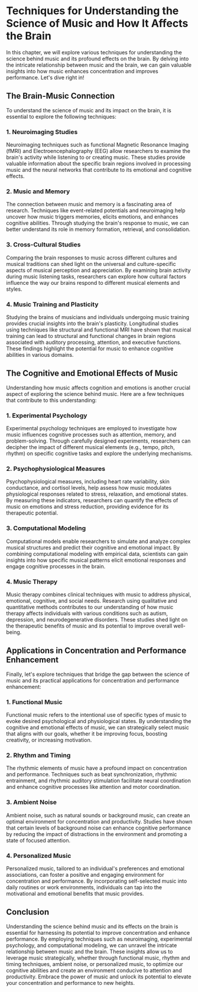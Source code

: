 Techniques for Understanding the Science of Music and How It Affects the Brain
=========================================================================================

In this chapter, we will explore various techniques for understanding the science behind music and its profound effects on the brain. By delving into the intricate relationship between music and the brain, we can gain valuable insights into how music enhances concentration and improves performance. Let's dive right in!

The Brain-Music Connection
--------------------------

To understand the science of music and its impact on the brain, it is essential to explore the following techniques:

### 1. Neuroimaging Studies

Neuroimaging techniques such as functional Magnetic Resonance Imaging (fMRI) and Electroencephalography (EEG) allow researchers to examine the brain's activity while listening to or creating music. These studies provide valuable information about the specific brain regions involved in processing music and the neural networks that contribute to its emotional and cognitive effects.

### 2. Music and Memory

The connection between music and memory is a fascinating area of research. Techniques like event-related potentials and neuroimaging help uncover how music triggers memories, elicits emotions, and enhances cognitive abilities. Through studying the brain's response to music, we can better understand its role in memory formation, retrieval, and consolidation.

### 3. Cross-Cultural Studies

Comparing the brain responses to music across different cultures and musical traditions can shed light on the universal and culture-specific aspects of musical perception and appreciation. By examining brain activity during music listening tasks, researchers can explore how cultural factors influence the way our brains respond to different musical elements and styles.

### 4. Music Training and Plasticity

Studying the brains of musicians and individuals undergoing music training provides crucial insights into the brain's plasticity. Longitudinal studies using techniques like structural and functional MRI have shown that musical training can lead to structural and functional changes in brain regions associated with auditory processing, attention, and executive functions. These findings highlight the potential for music to enhance cognitive abilities in various domains.

The Cognitive and Emotional Effects of Music
--------------------------------------------

Understanding how music affects cognition and emotions is another crucial aspect of exploring the science behind music. Here are a few techniques that contribute to this understanding:

### 1. Experimental Psychology

Experimental psychology techniques are employed to investigate how music influences cognitive processes such as attention, memory, and problem-solving. Through carefully designed experiments, researchers can decipher the impact of different musical elements (e.g., tempo, pitch, rhythm) on specific cognitive tasks and explore the underlying mechanisms.

### 2. Psychophysiological Measures

Psychophysiological measures, including heart rate variability, skin conductance, and cortisol levels, help assess how music modulates physiological responses related to stress, relaxation, and emotional states. By measuring these indicators, researchers can quantify the effects of music on emotions and stress reduction, providing evidence for its therapeutic potential.

### 3. Computational Modeling

Computational models enable researchers to simulate and analyze complex musical structures and predict their cognitive and emotional impact. By combining computational modeling with empirical data, scientists can gain insights into how specific musical patterns elicit emotional responses and engage cognitive processes in the brain.

### 4. Music Therapy

Music therapy combines clinical techniques with music to address physical, emotional, cognitive, and social needs. Research using qualitative and quantitative methods contributes to our understanding of how music therapy affects individuals with various conditions such as autism, depression, and neurodegenerative disorders. These studies shed light on the therapeutic benefits of music and its potential to improve overall well-being.

Applications in Concentration and Performance Enhancement
---------------------------------------------------------

Finally, let's explore techniques that bridge the gap between the science of music and its practical applications for concentration and performance enhancement:

### 1. Functional Music

Functional music refers to the intentional use of specific types of music to evoke desired psychological and physiological states. By understanding the cognitive and emotional effects of music, we can strategically select music that aligns with our goals, whether it be improving focus, boosting creativity, or increasing motivation.

### 2. Rhythm and Timing

The rhythmic elements of music have a profound impact on concentration and performance. Techniques such as beat synchronization, rhythmic entrainment, and rhythmic auditory stimulation facilitate neural coordination and enhance cognitive processes like attention and motor coordination.

### 3. Ambient Noise

Ambient noise, such as natural sounds or background music, can create an optimal environment for concentration and productivity. Studies have shown that certain levels of background noise can enhance cognitive performance by reducing the impact of distractions in the environment and promoting a state of focused attention.

### 4. Personalized Music

Personalized music, tailored to an individual's preferences and emotional associations, can foster a positive and engaging environment for concentration and performance. By incorporating self-selected music into daily routines or work environments, individuals can tap into the motivational and emotional benefits that music provides.

Conclusion
----------

Understanding the science behind music and its effects on the brain is essential for harnessing its potential to improve concentration and enhance performance. By employing techniques such as neuroimaging, experimental psychology, and computational modeling, we can unravel the intricate relationship between music and the brain. These insights allow us to leverage music strategically, whether through functional music, rhythm and timing techniques, ambient noise, or personalized music, to optimize our cognitive abilities and create an environment conducive to attention and productivity. Embrace the power of music and unlock its potential to elevate your concentration and performance to new heights.
